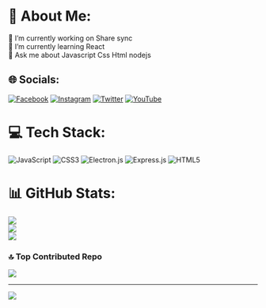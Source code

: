 # 💫 About Me:
🔭 I’m currently working on Share sync<br>🌱 I’m currently learning React<br>💬 Ask me about Javascript Css Html nodejs


## 🌐 Socials:
[![Facebook](https://img.shields.io/badge/Facebook-%231877F2.svg?logo=Facebook&logoColor=white)](https://facebook.com/mobin_jahani_) [![Instagram](https://img.shields.io/badge/Instagram-%23E4405F.svg?logo=Instagram&logoColor=white)](https://instagram.com/mobin_jahani_) [![Twitter](https://img.shields.io/badge/Twitter-%231DA1F2.svg?logo=Twitter&logoColor=white)](https://twitter.com/mobinjahanii) [![YouTube](https://img.shields.io/badge/YouTube-%23FF0000.svg?logo=YouTube&logoColor=white)](https://youtube.com/@MobinJahani) 

# 💻 Tech Stack:
![JavaScript](https://img.shields.io/badge/javascript-%23323330.svg?style=for-the-badge&logo=javascript&logoColor=%23F7DF1E) ![CSS3](https://img.shields.io/badge/css3-%231572B6.svg?style=for-the-badge&logo=css3&logoColor=white) ![Electron.js](https://img.shields.io/badge/Electron-191970?style=for-the-badge&logo=Electron&logoColor=white) ![Express.js](https://img.shields.io/badge/express.js-%23404d59.svg?style=for-the-badge&logo=express&logoColor=%2361DAFB) ![HTML5](https://img.shields.io/badge/html5-%23E34F26.svg?style=for-the-badge&logo=html5&logoColor=white)
# 📊 GitHub Stats:
![](https://github-readme-stats.vercel.app/api?username=MobinJahani&theme=nord&hide_border=false&include_all_commits=false&count_private=true)<br/>
![](https://github-readme-streak-stats.herokuapp.com/?user=MobinJahani&theme=nord&hide_border=false)<br/>
![](https://github-readme-stats.vercel.app/api/top-langs/?username=MobinJahani&theme=nord&hide_border=false&include_all_commits=false&count_private=true&layout=compact)

### 🔝 Top Contributed Repo
![](https://github-contributor-stats.vercel.app/api?username=MobinJahani&limit=5&theme=nord&combine_all_yearly_contributions=true)

---
[![](https://visitcount.itsvg.in/api?id=MobinJahani&icon=0&color=12)](https://visitcount.itsvg.in)

<!-- Proudly created with GPRM ( https://gprm.itsvg.in ) -->
